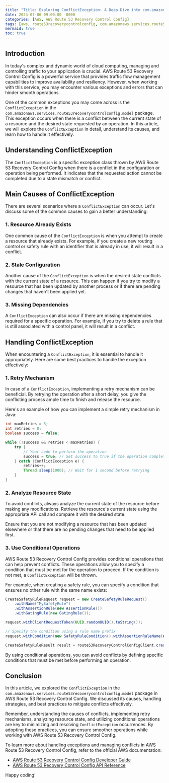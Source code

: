 ```yaml
---
title: "Title: Exploring ConflictException: A Deep Dive into com.amazonaws.services.route53recoverycontrolconfig.model in AWS Route 53 Recovery Control Config"
date: 2024-07-06 09:00:00 -0000
categories: [AWS, AWS Route 53 Recovery Control Config]
tags: [aws, route53recoverycontrolconfig, com.amazonaws.services.route53recoverycontrolconfig.model]
mermaid: true
toc: true
---
```



## Introduction

In today's complex and dynamic world of cloud computing, managing and controlling traffic to your application is crucial. AWS Route 53 Recovery Control Config is a powerful service that provides traffic flow management capabilities to improve availability and resiliency. However, when working with this service, you may encounter various exceptions and errors that can hinder smooth operations.

One of the common exceptions you may come across is the `ConflictException` in the `com.amazonaws.services.route53recoverycontrolconfig.model` package. This exception occurs when there is a conflict between the current state of a resource and the desired state requested by an operation. In this article, we will explore the `ConflictException` in detail, understand its causes, and learn how to handle it effectively.

## Understanding ConflictException

The `ConflictException` is a specific exception class thrown by AWS Route 53 Recovery Control Config when there is a conflict in the configuration or operation being performed. It indicates that the requested action cannot be completed due to a state mismatch or conflict.

## Main Causes of ConflictException

There are several scenarios where a `ConflictException` can occur. Let's discuss some of the common causes to gain a better understanding:

### 1. Resource Already Exists

One common cause of the `ConflictException` is when you attempt to create a resource that already exists. For example, if you create a new routing control or safety rule with an identifier that is already in use, it will result in a conflict.

### 2. Stale Configuration

Another cause of the `ConflictException` is when the desired state conflicts with the current state of a resource. This can happen if you try to modify a resource that has been updated by another process or if there are pending changes that haven't been applied yet.

### 3. Missing Dependencies

A `ConflictException` can also occur if there are missing dependencies required for a specific operation. For example, if you try to delete a rule that is still associated with a control panel, it will result in a conflict.

## Handling ConflictException

When encountering a `ConflictException`, it is essential to handle it appropriately. Here are some best practices to handle the exception effectively:

### 1. Retry Mechanism

In case of a `ConflictException`, implementing a retry mechanism can be beneficial. By retrying the operation after a short delay, you give the conflicting process ample time to finish and release the resource.

Here's an example of how you can implement a simple retry mechanism in Java:

```java
int maxRetries = 3;
int retries = 0;
boolean success = false;

while (!success && retries < maxRetries) {
    try {
        // Your code to perform the operation
        success = true; // Set success to true if the operation completes without an exception
    } catch (ConflictException e) {
        retries++;
        Thread.sleep(1000); // Wait for 1 second before retrying
    }
}
```

### 2. Analyze Resource State

To avoid conflicts, always analyze the current state of the resource before making any modifications. Retrieve the resource's current state using the appropriate API call and compare it with the desired state.

Ensure that you are not modifying a resource that has been updated elsewhere or that there are no pending changes that need to be applied first.

### 3. Use Conditional Operations

AWS Route 53 Recovery Control Config provides conditional operations that can help prevent conflicts. These operations allow you to specify a condition that must be met for the operation to proceed. If the condition is not met, a `ConflictException` will be thrown.

For example, when creating a safety rule, you can specify a condition that ensures no other rule with the same name exists:

```java
CreateSafetyRuleRequest request = new CreateSafetyRuleRequest()
    .withName("MySafetyRule")
    .withAssertionRule(new AssertionRule())
    .withGatingRule(new GatingRule());

request.withClientRequestToken(UUID.randomUUID().toString());

// Specify the condition using a rule name prefix
request.withCondition(new SafetyRuleCondition().withAssertionRuleName(new NamePrefixCondition().withPrefix("MySafetyRule")));

CreateSafetyRuleResult result = route53RecoveryControlConfigClient.createSafetyRule(request);
```

By using conditional operations, you can avoid conflicts by defining specific conditions that must be met before performing an operation.

## Conclusion

In this article, we explored the `ConflictException` in the `com.amazonaws.services.route53recoverycontrolconfig.model` package in AWS Route 53 Recovery Control Config. We discussed its causes, handling strategies, and best practices to mitigate conflicts effectively.

Remember, understanding the causes of conflicts, implementing retry mechanisms, analyzing resource state, and utilizing conditional operations are key to minimizing and resolving `ConflictException` occurrences. By adopting these practices, you can ensure smoother operations while working with AWS Route 53 Recovery Control Config.

To learn more about handling exceptions and managing conflicts in AWS Route 53 Recovery Control Config, refer to the official AWS documentation:

- [AWS Route 53 Recovery Control Config Developer Guide](https://docs.aws.amazon.com/rc-c/latest/dg/Welcome.html)
- [AWS Route 53 Recovery Control Config API Reference](https://docs.aws.amazon.com/sdk-for-java/latest/developer-guide/welcome.html)

Happy coding!